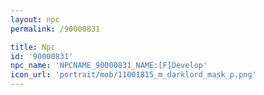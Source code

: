 ```yaml
---
layout: npc
permalink: /90000831

title: Npc
id: '90000831'
npc_name: 'NPCNAME_90000831_NAME:[F]Develop'
icon_url: 'portrait/mob/11001815_m_darklord_mask_p.png'
---
```

